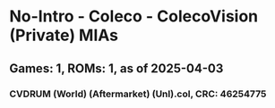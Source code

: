 # No-Intro - Coleco - ColecoVision (Private) MIAs
## Games: 1, ROMs: 1, as of 2025-04-03

### CVDRUM (World) (Aftermarket) (Unl).col, CRC: 46254775
